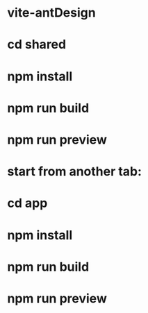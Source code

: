 # vite-antDesign



# cd shared
# npm install
# npm run build
# npm run preview



# start from another tab:

# cd app
# npm install
# npm run build
# npm run preview
